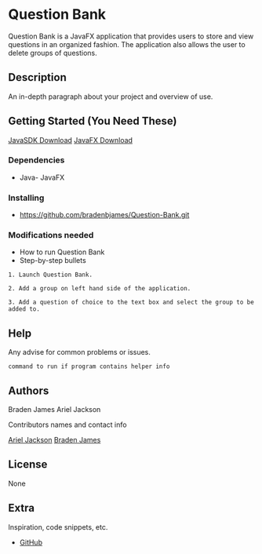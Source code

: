 # Question Bank

Question Bank is a JavaFX application that provides users to store and view questions in an organized fashion. The application also allows the user to delete groups of questions.

## Description

An in-depth paragraph about your project and overview of use.

## Getting Started (You Need These)
[JavaSDK Download](https://www.oracle.com/java/technologies/downloads/)
[JavaFX Download](https://gluonhq.com/products/javafx/)
### Dependencies

* Java- JavaFX

### Installing

* https://github.com/bradenbjames/Question-Bank.git

### Modifications needed

* How to run Question Bank
* Step-by-step bullets
```
1. Launch Question Bank.
```
```
2. Add a group on left hand side of the application.
```
```
3. Add a question of choice to the text box and select the group to be added to.
```

## Help

Any advise for common problems or issues.
```
command to run if program contains helper info
```

## Authors
Braden James
Ariel Jackson

Contributors names and contact info

[Ariel Jackson](https://github.com/Jacksaj9)
[Braden James](https://github.com/bradenbjames)

## License

None

## Extra

Inspiration, code snippets, etc.
* [GitHub](https://github.com/bradenbjames/Question-Bank.git)

